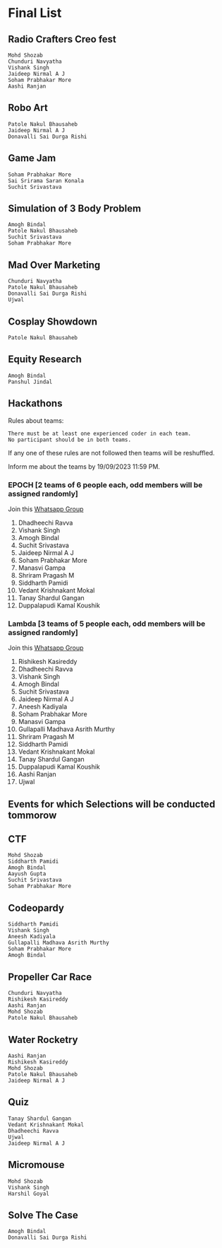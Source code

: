 # Final List

## Radio Crafters Creo fest

    Mohd Shozab
    Chunduri Navyatha
    Vishank Singh
    Jaideep Nirmal A J
    Soham Prabhakar More
    Aashi Ranjan

## Robo Art

    Patole Nakul Bhausaheb
    Jaideep Nirmal A J
    Donavalli Sai Durga Rishi

## Game Jam

    Soham Prabhakar More
    Sai Srirama Saran Konala
    Suchit Srivastava

## Simulation of 3 Body Problem

    Amogh Bindal
    Patole Nakul Bhausaheb
    Suchit Srivastava
    Soham Prabhakar More

## Mad Over Marketing

    Chunduri Navyatha
    Patole Nakul Bhausaheb
    Donavalli Sai Durga Rishi
    Ujwal

## Cosplay Showdown

    Patole Nakul Bhausaheb

## Equity Research

    Amogh Bindal
    Panshul Jindal

## Hackathons

Rules about teams:

    There must be at least one experienced coder in each team.
    No participant should be in both teams.

   If any one of these rules are not followed then teams will be reshuffled.

   Inform me about the teams by 19/09/2023 11:59 PM.

### EPOCH [2 teams of 6 people each, odd members will be assigned randomly]

Join this [Whatsapp Group](https://chat.whatsapp.com/BJu1xivne1iGNDsalvHtGA)

1) Dhadheechi Ravva
2) Vishank Singh
3) Amogh Bindal
4) Suchit Srivastava
5) Jaideep Nirmal A J
6) Soham Prabhakar More
7) Manasvi Gampa
8) Shriram Pragash M
9) Siddharth Pamidi
10) Vedant Krishnakant Mokal
11) Tanay Shardul Gangan
12) Duppalapudi Kamal Koushik

### Lambda  [3 teams of 5 people each, odd members will be assigned randomly]

Join this [Whatsapp Group](https://chat.whatsapp.com/ChryyCKk6eg6rhcwhxmd2N)

1) Rishikesh Kasireddy
2) Dhadheechi Ravva
3) Vishank Singh
4) Amogh Bindal
5) Suchit Srivastava
6) Jaideep Nirmal A J
7) Aneesh Kadiyala
8) Soham Prabhakar More
9) Manasvi Gampa
10) Gullapalli Madhava Asrith Murthy
11) Shriram Pragash M
12) Siddharth Pamidi
13) Vedant Krishnakant Mokal
14) Tanay Shardul Gangan
15) Duppalapudi Kamal Koushik
16) Aashi Ranjan
17) Ujwal

## Events for which Selections will be conducted tommorow

## CTF

    Mohd Shozab
    Siddharth Pamidi
    Amogh Bindal
    Aayush Gupta
    Suchit Srivastava
    Soham Prabhakar More

## Codeopardy

    Siddharth Pamidi
    Vishank Singh
    Aneesh Kadiyala
    Gullapalli Madhava Asrith Murthy
    Soham Prabhakar More
    Amogh Bindal

## Propeller Car Race

    Chunduri Navyatha
    Rishikesh Kasireddy
    Aashi Ranjan
    Mohd Shozab
    Patole Nakul Bhausaheb

## Water Rocketry

    Aashi Ranjan
    Rishikesh Kasireddy
    Mohd Shozab
    Patole Nakul Bhausaheb
    Jaideep Nirmal A J

## Quiz

    Tanay Shardul Gangan
    Vedant Krishnakant Mokal
    Dhadheechi Ravva
    Ujwal
    Jaideep Nirmal A J

## Micromouse

    Mohd Shozab
    Vishank Singh
    Harshil Goyal

## Solve The Case

    Amogh Bindal
    Donavalli Sai Durga Rishi

